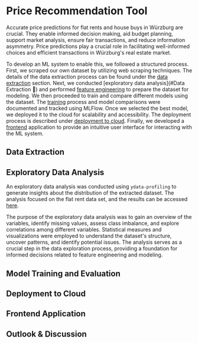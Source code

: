 # Price Recommendation Tool

Accurate price predictions for flat rents and house buys in Würzburg are crucial. They enable informed decision making, aid budget planning, support market analysis, ensure fair transactions, and reduce information asymmetry. Price predictions play a crucial role in facilitating well-informed choices and efficient transactions in Würzburg's real estate market.

To develop an ML system to enable this, we followed a structured process.  First, we scraped our own dataset by utilizing web scraping techniques. The details of the data extraction process can be found under the [data extraction](#Data-Extraction) section. Next, we conducted [exploratory data analysis](#Data Extraction :open_file_folder:) and performed [feature engineering](#Feature-Engineering) to prepare the dataset for modeling. We then proceeded to train and compare different models using the dataset. The [training](#Training-and-Evaluation) process and model comparisons were documented and tracked using MLFlow. Once we selected the best model, we deployed it to the cloud for scalability and accessibility. The deployment process is described under [deployment to cloud](#deployment-to-cloud). Finally, we developed a [frontend](#frontend) application to provide an intuitive user interface for interacting with the ML system.

## Data Extraction 


## Exploratory Data Analysis
An exploratory data analysis was conducted using `ydata-profiling` to generate insights about the distribution of the extracted dataset. The analysis focused on the flat rent data set, and the results can be accessed [here](https://michaelseitz98.github.io/enterprise-ai-project/eda-wue-rent-all.html).

The purpose of the exploratory data analysis was to gain an overview of the variables, identify missing values, assess class imbalance, and explore correlations among different variables. Statistical measures and visualizations were employed to understand the dataset's structure, uncover patterns, and identify potential issues. The analysis serves as a crucial step in the data exploration process, providing a foundation for informed decisions related to feature engineering and modeling.


## Model Training and Evaluation


## Deployment to Cloud


## Frontend Application


## Outlook & Discussion
